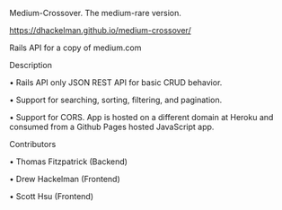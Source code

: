 Medium-Crossover. The medium-rare version.

https://dhackelman.github.io/medium-crossover/

Rails API for a copy of medium.com

Description

• Rails API only JSON REST API for basic CRUD behavior.

• Support for searching, sorting, filtering, and pagination.

• Support for CORS. App is hosted on a different domain at Heroku and consumed from a Github Pages hosted JavaScript app.

Contributors

• Thomas Fitzpatrick (Backend)

• Drew Hackelman (Frontend)

• Scott Hsu (Frontend)
